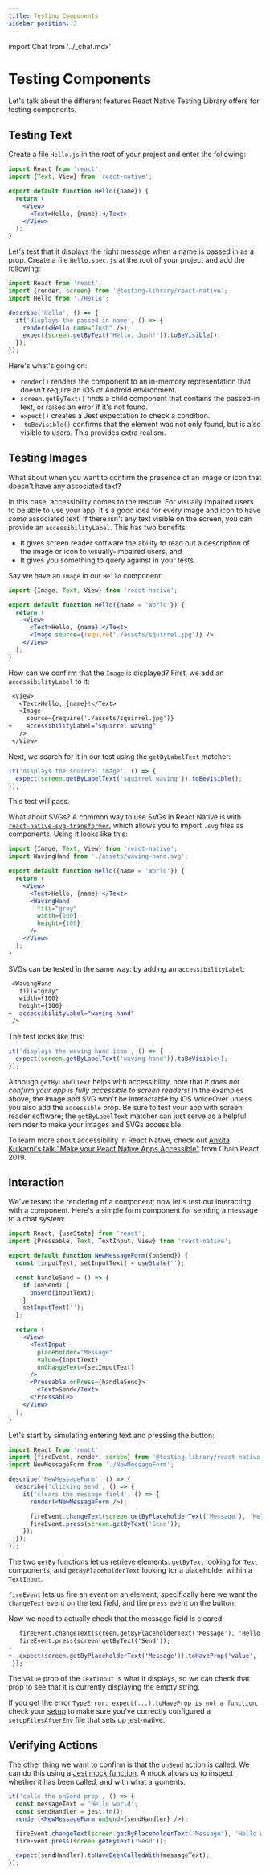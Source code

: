```yaml
---
title: Testing Components
sidebar_position: 3
---
```

import Chat from '../_chat.mdx'

# Testing Components

Let's talk about the different features React Native Testing Library offers for testing components.

## Testing Text

Create a file `Hello.js` in the root of your project and enter the following:

```jsx
import React from 'react';
import {Text, View} from 'react-native';

export default function Hello({name}) {
  return (
    <View>
      <Text>Hello, {name}!</Text>
    </View>
  );
}
```

Let's test that it displays the right message when a name is passed in as a prop. Create a file `Hello.spec.js` at the root of your project and add the following:

```jsx
import React from 'react';
import {render, screen} from '@testing-library/react-native';
import Hello from './Hello';

describe('Hello', () => {
  it('displays the passed-in name', () => {
    render(<Hello name="Josh" />);
    expect(screen.getByText('Hello, Josh!')).toBeVisible();
  });
});
```

Here's what's going on:

- `render()` renders the component to an in-memory representation that doesn't require an iOS or Android environment.
- `screen.getByText()` finds a child component that contains the passed-in text, or raises an error if it's not found.
- `expect()` creates a Jest expectation to check a condition.
- `.toBeVisible()` confirms that the element was not only found, but is also visible to users. This provides extra realism.

## Testing Images

What about when you want to confirm the presence of an image or icon that doesn't have any associated text?

In this case, accessibility comes to the rescue. For visually impaired users to be able to use your app, it's a good idea for every image and icon to have *some* associated text. If there isn't any text visible on the screen, you can provide an `accessibilityLabel`. This has two benefits:

- It gives screen reader software the ability to read out a description of the image or icon to visually-impaired users, and
- It gives you something to query against in your tests.

Say we have an `Image` in our `Hello` component:

```jsx
import {Image, Text, View} from 'react-native';

export default function Hello({name = 'World'}) {
  return (
    <View>
      <Text>Hello, {name}!</Text>
      <Image source={require('./assets/squirrel.jpg')} />
    </View>
  );
}
```

How can we confirm that the `Image` is displayed? First, we add an `accessibilityLabel` to it:

```diff
 <View>
   <Text>Hello, {name}!</Text>
   <Image
     source={require('./assets/squirrel.jpg')}
+    accessibilityLabel="squirrel waving"
   />
 </View>
```

Next, we search for it in our test using the `getByLabelText` matcher:

```js
it('displays the squirrel image', () => {
  expect(screen.getByLabelText('squirrel waving')).toBeVisible();
});
```

This test will pass.

What about SVGs? A common way to use SVGs in React Native is with [`react-native-svg-transformer`](https://github.com/kristerkari/react-native-svg-transformer), which allows you to import `.svg` files as components. Using it looks like this:

```jsx
import {Image, Text, View} from 'react-native';
import WavingHand from './assets/waving-hand.svg';

export default function Hello({name = 'World'}) {
  return (
    <View>
      <Text>Hello, {name}!</Text>
      <WavingHand
        fill="gray"
        width={100}
        height={100}
      />
    </View>
  );
}
```

SVGs can be tested in the same way: by adding an `accessibilityLabel`:

```diff
 <WavingHand
   fill="gray"
   width={100}
   height={100}
+  accessibilityLabel="waving hand"
 />
```

The test looks like this:

```js
it('displays the waving hand icon', () => {
  expect(screen.getByLabelText('waving hand')).toBeVisible();
});
```

Although `getByLabelText` helps with accessibility, note that *it does not confirm your app is fully accessible to screen readers!* In the examples above, the image and SVG won't be interactable by iOS VoiceOver unless you also add the `accessible` prop. Be sure to test your app with screen reader software; the `getByLabelText` matcher can just serve as a helpful reminder to make your images and SVGs accessible.

To learn more about accessibility in React Native, check out [Ankita Kulkarni's talk "Make your React Native Apps Accessible"](https://youtu.be/3LLQ5AshtNc) from Chain React 2019.

## Interaction

We've tested the rendering of a component; now let's test out interacting with a component. Here's a simple form component for sending a message to a chat system:

```jsx
import React, {useState} from 'react';
import {Pressable, Text, TextInput, View} from 'react-native';

export default function NewMessageForm({onSend}) {
  const [inputText, setInputText] = useState('');

  const handleSend = () => {
    if (onSend) {
      onSend(inputText);
    }
    setInputText('');
  };

  return (
    <View>
      <TextInput
        placeholder="Message"
        value={inputText}
        onChangeText={setInputText}
      />
      <Pressable onPress={handleSend}>
        <Text>Send</Text>
      </Pressable>
    </View>
  );
}
```

Let's start by simulating entering text and pressing the button:

```jsx
import React from 'react';
import {fireEvent, render, screen} from '@testing-library/react-native';
import NewMessageForm from './NewMessageForm';

describe('NewMessageForm', () => {
  describe('clicking send', () => {
    it('clears the message field', () => {
      render(<NewMessageForm />);

      fireEvent.changeText(screen.getByPlaceholderText('Message'), 'Hello world');
      fireEvent.press(screen.getByText('Send'));
    });
  });
});
```

The two `getBy` functions let us retrieve elements: `getByText` looking for `Text` components, and `getByPlaceholderText` looking for a placeholder within a `TextInput`.

`fireEvent` lets us fire an event on an element; specifically here we want the `changeText` event on the text field, and the `press` event on the button.

Now we need to actually check that the message field is cleared.

```diff
   fireEvent.changeText(screen.getByPlaceholderText('Message'), 'Hello world');
   fireEvent.press(screen.getByText('Send'));
+
+  expect(screen.getByPlaceholderText('Message')).toHaveProp('value', '');
 });
```

The `value` prop of the `TextInput` is what it displays, so we can check that prop to see that it is currently displaying the empty string.

If you get the error `TypeError: expect(...).toHaveProp is not a function`, check your [setup](./setup.md) to make sure you've correctly configured a `setupFilesAfterEnv` file that sets up jest-native.

## Verifying Actions

The other thing we want to confirm is that the `onSend` action is called. We can do this using a [Jest mock function](https://jestjs.io/docs/mock-functions). A mock allows us to inspect whether it has been called, and with what arguments.

```jsx
it('calls the onSend prop', () => {
  const messageText = 'Hello world';
  const sendHandler = jest.fn();
  render(<NewMessageForm onSend={sendHandler} />);

  fireEvent.changeText(screen.getByPlaceholderText('Message'), 'Hello world');
  fireEvent.press(screen.getByText('Send'));

  expect(sendHandler).toHaveBeenCalledWith(messageText);
});
```

<Chat />
